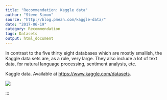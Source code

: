 ```yaml
---
title: "Recommendation: Kaggle data"
author: "Steve Simon"
source: "http://blog.pmean.com/kaggle-data/"
date: "2017-06-19"
category: Recommendation
tags: Datasets
output: html_document
---
```


In contrast to the five thirty eight databases which are mostly
smallish, the Kaggle data sets are, as a rule, very large. They also
include a lot of text data, for natural language processing, sentiment
analysis, etc.

<!---More--->

Kaggle data. Available at <https://www.kaggle.com/datasets>.

![](../../../images/kaggle-data01.png)


:::

